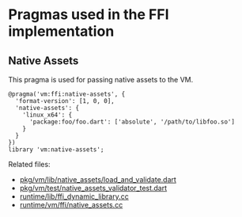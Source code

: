 # Pragmas used in the FFI implementation

## Native Assets

This pragma is used for passing native assets to the VM.

```
@pragma('vm:ffi:native-assets', {
  'format-version': [1, 0, 0],
  'native-assets': {
    'linux_x64': {
      'package:foo/foo.dart': ['absolute', '/path/to/libfoo.so']
    }
  }
})
library 'vm:native-assets';
```

Related files:

* [pkg/vm/lib/native_assets/load_and_validate.dart](../../../pkg/vm/lib/native_assets/load_and_validate.dart)
* [pkg/vm/test/native_assets_validator_test.dart](../../../pkg/vm/test/native_assets_validator_test.dart)
* [runtime/lib/ffi_dynamic_library.cc](../../../runtime/lib/ffi_dynamic_library.cc)
* [runtime/vm/ffi/native_assets.cc](../../../runtime/vm/ffi/native_assets.cc)
